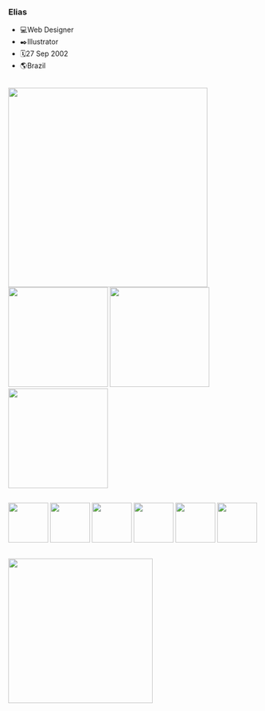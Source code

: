 ### Elias
- 💻Web Designer
- ✒️Illustrator
- 🗓️27 Sep 2002
- 🌎Brazil
##
<img aling="center" width="400" src="https://user-images.githubusercontent.com/122825893/264228194-38685d03-d49b-45e9-a36f-9aacf7aeaf68.png" />
<div style="inline-block">
  <a href="https://instagram.com/eliasdesigntech"><img aling="center" width="200" src="https://user-images.githubusercontent.com/122825893/264228188-14b8a7b1-30f3-45bc-a823-4aa8f8efe61c.png" /></a>
  <a href="http://www.behance.net/eliasdesigntech"><img aling="center" width="200" src="https://user-images.githubusercontent.com/122825893/264489654-f8dc61c6-8afc-4322-a531-48795e183d08.png" /></a>
  <a href="https://tiktok.com/@eliasdesigntech"><img aling="center" width="200" src="https://user-images.githubusercontent.com/122825893/264228191-e1d098ad-144e-4d76-ac77-4fa5009e3899.png" /></a>
</div>

##

<div style="inline-block">
  <img width="80" src="https://cdn.jsdelivr.net/gh/devicons/devicon/icons/css3/css3-original.svg" />
  <img width="80" src="https://cdn.jsdelivr.net/gh/devicons/devicon/icons/html5/html5-original.svg" />
  <img width="80" src="https://cdn.jsdelivr.net/gh/devicons/devicon/icons/javascript/javascript-original.svg" />
  <img width="80" src="https://cdn.jsdelivr.net/gh/devicons/devicon/icons/bootstrap/bootstrap-original.svg" />
  <img width="80" src="https://cdn.jsdelivr.net/gh/devicons/devicon/icons/figma/figma-original.svg" />
  <img width="80" src="https://cdn.jsdelivr.net/gh/devicons/devicon/icons/inkscape/inkscape-original.svg" />
</div>

##

<div>
<img width="290" src="https://user-images.githubusercontent.com/122825893/264474348-07ae43ed-2fe3-4f88-93ff-0e711c36998b.png" /></div>
